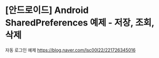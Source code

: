 # [안드로이드] Android SharedPreferences 예제 - 저장, 조회, 삭제
자동 로그인 예제
https://blog.naver.com/lsc00l22/221726345016
